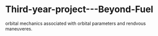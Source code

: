 # Third-year-project---Beyond-Fuel
orbital mechanics associated with orbital parameters and rendvous maneuveres.
